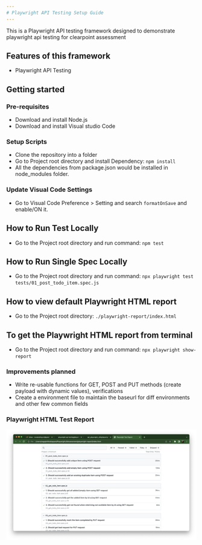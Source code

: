 ```yaml
---
# Playwright API Testing Setup Guide
---
```


This is a Playwright API testing framework designed to demonstrate playwright api testing for clearpoint assessment

## Features of this framework
* Playwright API Testing

## Getting started

### Pre-requisites
* Download and install Node.js
* Download and install Visual studio Code

### Setup Scripts 
* Clone the repository into a folder
* Go to Project root directory and install Dependency: `npm install`
* All the dependencies from package.json would be installed in node_modules folder.

### Update Visual Code Settings
* Go to Visual Code Preference > Setting and search `formatOnSave` and enable/ON it.

## How to Run Test Locally
* Go to the Project root directory and run command: `npm test`

## How to Run Single Spec Locally
* Go to the Project root directory and run command: `npx playwright test tests/01_post_todo_item.spec.js`

## How to view default Playwright HTML report
* Go to the Project root directory: `./playwright-report/index.html`

## To get the Playwright HTML report from terminal
* Go to the Project root directory and run command: `npx playwright show-report`

### Improvements planned
* Write re-usable functions for GET, POST and PUT methods (create payload with dynamic values), verifications
* Create a environment file to maintain the baseurl for diff environments and other few common fields

### Playwright HTML Test Report
![Playwright HTML Test Report](./assets/html-test-report.PNG?raw=true "Playwright HTML Test Report")